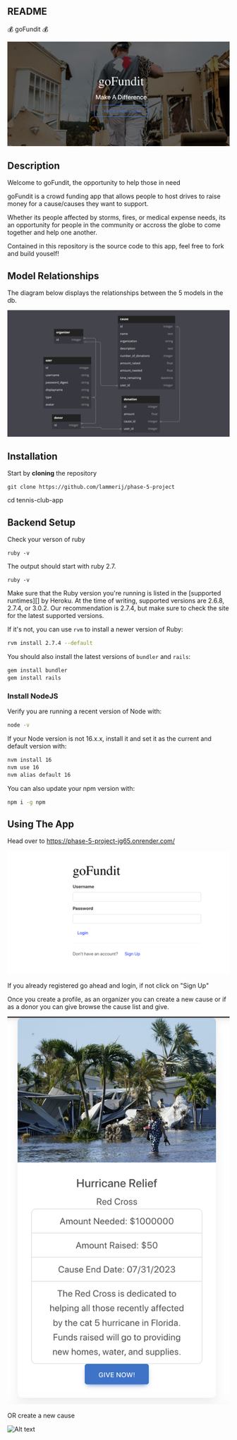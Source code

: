 ## README

💰 goFundit 💰

<img src="/client/public/pic.png" alt="Alt text" title="goFundit">

## Description

Welcome to goFundit, the opportunity to help those in need

goFundit is a crowd funding app that allows people to host drives to raise money for a cause/causes they want to support.

Whether its people affected by storms, fires, or medical expense needs, its an opportunity for people in the community or accross the globe to come together and help one another.

Contained in this repository is the source code to this app, feel free to fork and build youself!

## Model Relationships

The diagram below displays the relationships between the 5 models in the db.

<img src="/client/public/dbDiagram.png" alt="Alt text" title="dB Diagram">

## Installation

Start by **cloning** the repository

```
git clone https://github.com/lammerij/phase-5-project
```

cd tennis-club-app

## Backend Setup

Check your verson of ruby

```
ruby -v
```

The output should start with ruby 2.7.

```
ruby -v
```

Make sure that the Ruby version you're running is listed in the [supported
runtimes][] by Heroku. At the time of writing, supported versions are 2.6.8,
2.7.4, or 3.0.2. Our recommendation is 2.7.4, but make sure to check the site
for the latest supported versions.

If it's not, you can use `rvm` to install a newer version of Ruby:

```sh
rvm install 2.7.4 --default
```

You should also install the latest versions of `bundler` and `rails`:

```sh
gem install bundler
gem install rails
```

### Install NodeJS

Verify you are running a recent version of Node with:

```sh
node -v
```

If your Node version is not 16.x.x, install it and set it as the current and
default version with:

```sh
nvm install 16
nvm use 16
nvm alias default 16
```

You can also update your npm version with:

```sh
npm i -g npm
```

## Using The App

Head over to https://phase-5-project-jg65.onrender.com/

<img src="/client/public/Login.png" alt="Alt text" title="Login">


If you already registered go ahead and login, if not click on "Sign Up"

Once you create a profile, as an organizer you can create a new cause or if as a donor you can give browse the cause list and give.

<img src="/client/public/give.png" alt="Alt text" title="Give">

OR create a new cause

<img src="/client/public/newcause.png" alt="Alt text" title="New Cause">